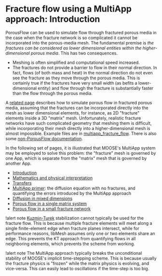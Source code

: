 # Fracture flow using a MultiApp approach: Introduction

PorousFlow can be used to simulate flow through fractured porous media in the case when the fracture network is so complicated it cannot be incorporated into the porous-media mesh.  The fundamental premise is *the fractures can be considered as lower dimensional entities within the higher-dimensional porous media*.  This has two consequences.

- Meshing is often simplified and computational speed increased.
- The fractures do not provide a barrier to flow in their normal direction.  In fact, flows (of both mass and heat) in the normal direction do not even see the fracture as they move through the porous media.  This is certainly true if the fractures have very small width (as befits a lower-dimensional entity) and flow through the fracture is substantially faster than the flow through the porous media.

A [related page](/porous_flow/nomultiapp_flow_through_fractured_media.md) describes how to simulate porous flow in fractured porous media, assuming that the fractures can be incorporated directly into the mesh as lower dimensional elements, for instance, as 2D "fracture" elements inside a 3D "matrix" mesh.  Unfortunately, realistic fracture networks have such complicated geometry that meshing them is difficult, while incorporating their mesh directly into a higher-dimensional mesh is almost impossible.
Example files are in [multiapp_fracture_flow](https://github.com/idaholab/moose/blob/master/modules/porous_flow/examples/multiapp_fracture_flow).  There is also some [non-PorousFlow documentation](https://github.com/idaholab/moose/blob/master/modules/misc/doc/fracture_flow).

In the following set of pages, it is illustrated that MOOSE's MultiApp system may be employed to solve this problem: the "fracture" mesh is governed by one App, which is separate from the "matrix" mesh that is governed by another App.

- [Introduction](multiapp_fracture_flow_introduction.md)
- [Mathematics and physical interpretation](multiapp_fracture_flow_equations.md)
- [Transfers](multiapp_fracture_flow_transfers.md)
- [MultiApp primer](multiapp_fracture_flow_primer.md): the diffusion equation with no fractures, and quantifying the errors introduced by the MultiApp approach
- [Diffusion in mixed dimensions](multiapp_fracture_flow_diffusion.md)
- [Porous flow in a single matrix system](multiapp_fracture_flow_PorousFlow_2D.md)
- [Porous flow in a small fracture network](multiapp_fracture_flow_PorousFlow_3D.md)

!alert note
[Kuzmin-Turek](/porous_flow/kt.md) stabilization cannot typically be used for the fracture flow.  This is because multiple fracture elements will meet along a single finite-element edge when fracture planes intersect, while for performance reasons, libMesh assumes only one or two elements share an edge.  This prevents the KT approach from quantifying flows in all neighboring elements, which prevents the scheme from working.

!alert note
The MultiApp approach typically breaks the unconditional stability of MOOSE's implicit time-stepping scheme.  This is because usually the fracture physics is "frozen" while the matrix physics is evolving, and vice-versa.  This can easily lead to oscillations if the time-step is too big.

